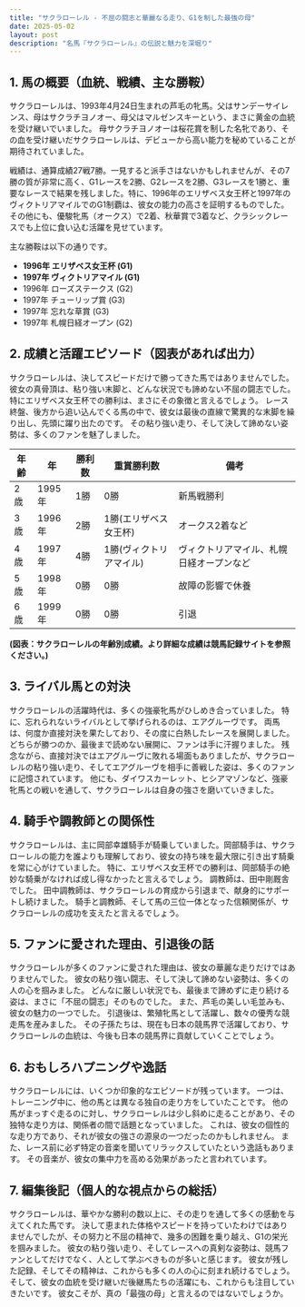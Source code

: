 ```yaml
---
title: "サクラローレル - 不屈の闘志と華麗なる走り、G1を制した最強の母"
date: 2025-05-02
layout: post
description: "名馬『サクラローレル』の伝説と魅力を深堀り"
---
```


## 1. 馬の概要（血統、戦績、主な勝鞍）

サクラローレルは、1993年4月24日生まれの芦毛の牝馬。父はサンデーサイレンス、母はサクラチヨノオー、母父はマルゼンスキーという、まさに黄金の血統を受け継いでいました。  母サクラチヨノオーは桜花賞を制した名牝であり、その血を受け継いだサクラローレルは、デビューから高い能力を秘めていることが期待されていました。

戦績は、通算成績27戦7勝。一見すると派手さはないかもしれませんが、その7勝の質が非常に高く、G1レースを2勝、G2レースを2勝、G3レースを1勝と、重要なレースで結果を残しました。特に、1996年のエリザベス女王杯と1997年のヴィクトリアマイルでのG1制覇は、彼女の能力の高さを証明するものでした。  その他にも、優駿牝馬（オークス）で2着、秋華賞で3着など、クラシックレースでも上位に食い込む活躍を見せています。

主な勝鞍は以下の通りです。

* **1996年 エリザベス女王杯 (G1)**
* **1997年 ヴィクトリアマイル (G1)**
* 1996年 ローズステークス (G2)
* 1997年 チューリップ賞 (G3)
* 1997年 忘れな草賞 (G3)
* 1997年 札幌日経オープン (G2)


## 2. 成績と活躍エピソード（図表があれば出力）

サクラローレルは、決してスピードだけで勝ってきた馬ではありませんでした。彼女の真骨頂は、粘り強い末脚と、どんな状況でも諦めない不屈の闘志でした。  特にエリザベス女王杯での勝利は、まさにその象徴と言えるでしょう。  レース終盤、後方から追い込んでくる馬の中で、彼女は最後の直線で驚異的な末脚を繰り出し、先頭に躍り出たのです。  その粘り強い走り、そして決して諦めない姿勢は、多くのファンを魅了しました。

| 年齢 | 年 | 勝利数 | 重賞勝利数 | 備考 |
|---|---|---|---|---|
| 2歳 | 1995年 | 1勝 | 0勝 | 新馬戦勝利 |
| 3歳 | 1996年 | 2勝 | 1勝(エリザベス女王杯) | オークス2着など |
| 4歳 | 1997年 | 4勝 | 1勝(ヴィクトリアマイル) | ヴィクトリアマイル、札幌日経オープンなど |
| 5歳 | 1998年 | 0勝 | 0勝 | 故障の影響で休養 |
| 6歳 | 1999年 | 0勝 | 0勝 | 引退 |


**(図表：サクラローレルの年齢別成績。より詳細な成績は競馬記録サイトを参照ください。)**


## 3. ライバル馬との対決

サクラローレルの活躍時代は、多くの強豪牝馬がひしめき合っていました。  特に、忘れられないライバルとして挙げられるのは、エアグルーヴです。  両馬は、何度か直接対決を果たしており、その度に白熱したレースを展開しました。  どちらが勝つのか、最後まで読めない展開に、ファンは手に汗握りました。  残念ながら、直接対決ではエアグルーヴに敗れる場面もありましたが、サクラローレルの粘り強い走り、そしてエアグルーヴを相手に善戦した姿は、多くのファンに記憶されています。  他にも、ダイワスカーレット、ヒシアマゾンなど、強豪牝馬との戦いを通して、サクラローレルは自身の強さを磨いていきました。


## 4. 騎手や調教師との関係性

サクラローレルは、主に岡部幸雄騎手が騎乗していました。岡部騎手は、サクラローレルの能力を誰よりも理解しており、彼女の持ち味を最大限に引き出す騎乗を常に心がけていました。  特に、エリザベス女王杯での勝利は、岡部騎手の絶妙な騎乗がなければ成し得なかったと言えるでしょう。  調教師は、田中剛厩舎でした。  田中調教師は、サクラローレルの育成から引退まで、献身的にサポートし続けました。  騎手と調教師、そして馬の三位一体となった信頼関係が、サクラローレルの成功を支えたと言えるでしょう。


## 5. ファンに愛された理由、引退後の話

サクラローレルが多くのファンに愛された理由は、彼女の華麗な走りだけではありませんでした。  彼女の粘り強い闘志、そして決して諦めない姿勢は、多くの人の心を掴みました。  どんなに厳しい状況でも、最後まで諦めずに走り続ける姿は、まさに「不屈の闘志」そのものでした。  また、芦毛の美しい毛並みも、彼女の魅力の一つでした。  引退後は、繁殖牝馬として活躍し、数々の優秀な競走馬を産みました。  その子孫たちは、現在も日本の競馬界で活躍しており、サクラローレルの血統は、今後も日本の競馬界に貢献していくことでしょう。


## 6. おもしろハプニングや逸話

サクラローレルには、いくつか印象的なエピソードが残っています。  一つは、トレーニング中に、他の馬とは異なる独自の走り方をしていたことです。  他の馬がまっすぐ走るのに対し、サクラローレルは少し斜めに走ることがあり、その独特な走り方は、関係者の間で話題となっていました。  これは、彼女の個性的な走り方であり、それが彼女の強さの源泉の一つだったのかもしれません。  また、レース前に必ず特定の音楽を聞いてリラックスしていたという逸話もあります。  その音楽が、彼女の集中力を高める効果があったと言われています。


## 7. 編集後記（個人的な視点からの総括）

サクラローレルは、華やかな勝利の数以上に、その走りを通して多くの感動を与えてくれた馬です。  決して恵まれた体格やスピードを持っていたわけではありませんでしたが、その努力と不屈の精神で、幾多の困難を乗り越え、G1の栄光を掴みました。  彼女の粘り強い走り、そしてレースへの真剣な姿勢は、競馬ファンとしてだけでなく、人として学ぶべきものが多いと感じます。  彼女が残した記録、そしてその精神は、これからも多くの人の心に刻まれ続けるでしょう。  そして、彼女の血統を受け継いだ後継馬たちの活躍にも、これからも注目していきたいです。  彼女こそが、真の「最強の母」と言えるのではないでしょうか。

